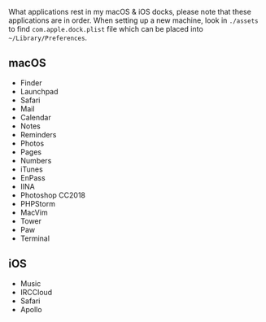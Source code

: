 What applications rest in my macOS & iOS docks, please note that these applications are in order. When setting up a new machine, look in `./assets` to find `com.apple.dock.plist` file which can be placed into `~/Library/Preferences`.

## macOS

* Finder
* Launchpad
* Safari
* Mail
* Calendar
* Notes
* Reminders
* Photos
* Pages
* Numbers
* iTunes
* EnPass
* IINA
* Photoshop CC2018
* PHPStorm
* MacVim
* Tower
* Paw
* Terminal

## iOS

* Music
* IRCCloud
* Safari
* Apollo
